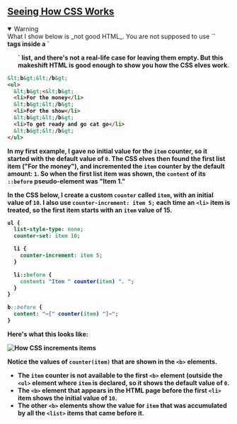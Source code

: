 <section
  id="seeing-how-css-works"
  aria-labelledby="seeing-how-css-works"
  data-item="How CSS Works"
>
  <h2><a href="#seeing-how-css-works">Seeing How CSS Works</a></h2>

<details class="alert" open>
<summary>Warning</summary>
What I show below is _not good HTML_. You are not supposed to use `<b>` tags inside a `<ul>` list, and there's not a real-life case for leaving them empty. But this makeshift HTML is good enough to show you how the CSS elves work.

</details>

```html
&lt;b&gt;&lt;/b&gt;
<ul>
  &lt;b&gt;<&lt;b&gt;
  <li>For the money</li>
  &lt;b&gt;&lt;/b&gt;
  <li>For the show</li>
  &lt;b&gt;&lt;/b&gt;
  <li>To get ready and go cat go</li>
  &lt;b&gt;&lt;/b&gt;
</ul>
```
In my first example, I gave no initial value for the `item` counter, so it started with the default value of `0`. The CSS elves then found the first list item ("For the money"), and incremented the `item` counter by the default amount: `1`. So when the first list item was shown, the `content` of its `::before` pseudo-element was "Item 1."

In the CSS below, I create a custom `counter` called `item`, with an initial value of `10`. I also use `counter-increment: item 5;` each time an `<li>` item is treated, so the first item starts with an `item` value of 15.

```css
ul {
  list-style-type: none;
  counter-set: item 10;

  li {
    counter-increment: item 5;
  }

  li::before {
    content: "Item " counter(item) ". ";
  }
}

b::before {
  content: "—[" counter(item) "]—";
}
```
Here's what this looks like:

![How CSS increments items](images/counters.webp)


Notice the values of `counter(item)` that are shown in the `<b>` elements.

- The `item` counter is not available to the first `<b>` element (outside the `<ul>` element where `item` is declared, so it shows the default value of `0`.
- The `<b>` element that appears in the HTML page before the first `<li>` item shows the initial value of `10`.
- The other `<b>` elements show the value for `item` that was accumulated by all the `<list>` items that came before it.

</section>